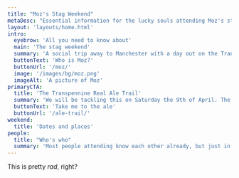 ```yaml
---
title: "Moz's Stag Weekend"
metaDesc: "Essential information for the lucky souls attending Moz's stag weekend"
layout: 'layouts/home.html'
intro:
  eyebrow: 'All you need to know about'
  main: 'The stag weekend'
  summary: 'A social trip away to Manchester with a day out on the Transpennine Real Ale Trail'
  buttonText: 'Who is Moz?'
  buttonUrl: '/moz/'
  image: '/images/bg/moz.png'
  imageAlt: 'A picture of Moz'
primaryCTA:
  title: 'The Transpennine Real Ale Trail'
  summary: 'We will be tackling this on Saturday the 9th of April. The ale trail visits eight pubs at or very close to railway stations between Batley and Stalybridge.'
  buttonText: 'Take me to the ale'
  buttonUrl: '/ale-trail/'
weekend:
  title: 'Dates and places'
people:
  title: "Who's who"
  summary: 'Most people attending know each other already, but just in case and to account for ageing...'
---
```


This is pretty _rad_, right?
